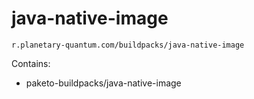 # java-native-image

```
r.planetary-quantum.com/buildpacks/java-native-image
```

Contains:

- paketo-buildpacks/java-native-image
